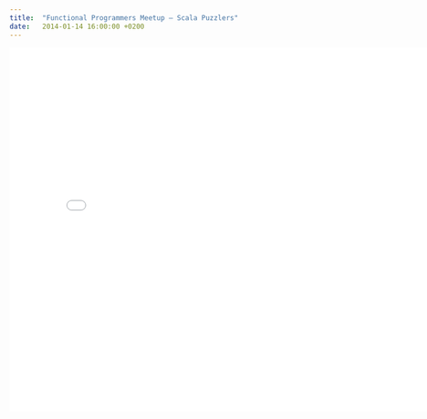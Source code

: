 ```yaml
---
title:  "Functional Programmers Meetup – Scala Puzzlers"
date:   2014-01-14 16:00:00 +0200
---
```


<iframe src="meetup-2014/index.html" width="800px" height="640px" frameBorder="0"></iframe>
